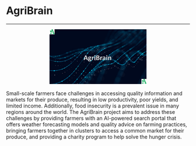 # AgriBrain 
---

<center><img src="https://github.com/benkimz/agribrain/blob/main/images/Slide1.JPG" alt="Alt text" height="150"></center>

Small-scale farmers face challenges in accessing quality information and markets for their produce, resulting in low productivity, poor yields, and limited income. Additionally, food insecurity is a prevalent issue in many regions around the world. The AgriBrain project aims to address these challenges by providing farmers with an AI-powered search portal that offers weather forecasting models and quality advice on farming practices, bringing farmers together in clusters to access a common market for their produce, and providing a charity program to help solve the hunger crisis.
